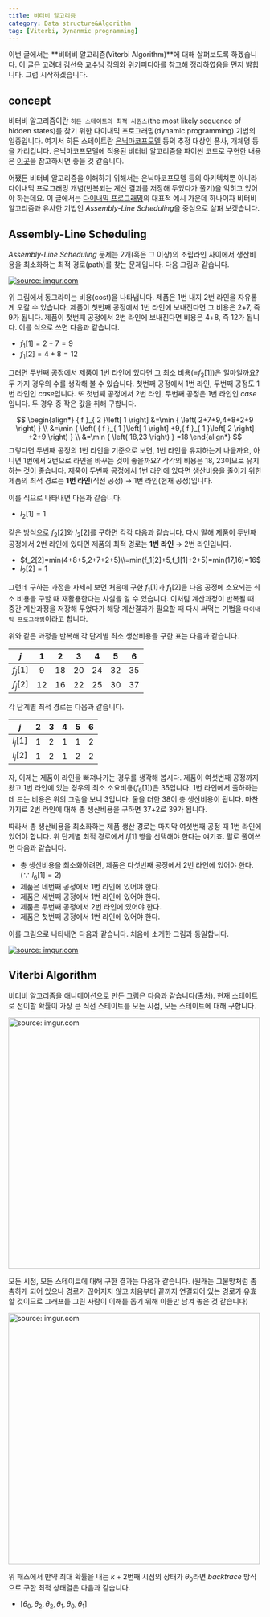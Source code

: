 ```yaml
---
title: 비터비 알고리즘
category: Data structure&Algorithm
tag: [Viterbi, Dynanmic programming]
---
```


이번 글에서는 **비터비 알고리즘(Viterbi Algorithm)**에 대해 살펴보도록 하겠습니다. 이 글은 고려대 김선욱 교수님 강의와 위키피디아를 참고해 정리하였음을 먼저 밝힙니다. 그럼 시작하겠습니다.





## concept

비터비 알고리즘이란 `히든 스테이트의 최적 시퀀스`(the most likely sequence of hidden states)를 찾기 위한 다이내믹 프로그래밍(dynamic programming) 기법의 일종입니다. 여기서 히든 스테이트란 [은닉마코프모델](https://ratsgo.github.io/machine%20learning/2017/03/18/HMMs/) 등의 추정 대상인 품사, 개체명 등을 가리킵니다. 은닉마코프모델에 적용된 비터비 알고리즘을 파이썬 코드로 구현한 내용은 [이곳](https://ratsgo.github.io/machine%20learning/2017/10/14/computeHMMs/)을 참고하시면 좋을 것 같습니다.

어쨌든 비터비 알고리즘을 이해하기 위해서는 은닉마코프모델 등의 아키텍처뿐 아니라 다이내믹 프로그래밍 개념(반복되는 계산 결과를 저장해 두었다가 풀기)을 익히고 있어야 하는데요. 이 글에서는 [다이내믹 프로그래밍]()의 대표적 예시 가운데 하나이자 비터비 알고리즘과 유사한 기법인 *Assembly-Line Scheduling*을 중심으로 살펴 보겠습니다.





## Assembly-Line Scheduling

*Assembly-Line Scheduling* 문제는 2개(혹은 그 이상)의 조립라인 사이에서 생산비용을 최소화하는 최적 경로(path)를 찾는 문제입니다. 다음 그림과 같습니다.



<a href="https://imgur.com/WzPD3id"><img src="https://i.imgur.com/WzPD3id.png" title="source: imgur.com" /></a>



위 그림에서 동그라미는 비용(cost)을 나타냅니다. 제품은 1번 내지 2번 라인을 자유롭게 오갈 수 있습니다. 제품이 첫번째 공정에서 1번 라인에 보내진다면 그 비용은 2+7, 즉 9가 됩니다. 제품이 첫번째 공정에서 2번 라인에 보내진다면 비용은 4+8, 즉 12가 됩니다. 이를 식으로 쓰면 다음과 같습니다.

- $f_1[1]=2+7=9$
- $f_1[2]=4+8=12$

그러면 두번째 공정에서 제품이 1번 라인에 있다면 그 최소 비용(=$f_2[1]$)은 얼마일까요? 두 가지 경우의 수를 생각해 볼 수 있습니다. 첫번째 공정에서 1번 라인, 두번째 공정도 1번 라인인 *case*입니다. 또 첫번째 공정에서 2번 라인, 두번째 공정은 1번 라인인 *case*입니다. 두 경우 중 작은 값을 취해 구합니다.


$$
\begin{align*}
{ f }_{ 2 }\left[ 1 \right] &=\min { \left( 2+7+9,4+8+2+9 \right)  } \\ &=\min { \left( { f }_{ 1 }\left[ 1 \right] +9,{ f }_{ 1 }\left[ 2 \right] +2+9 \right)  } \\ &=\min { \left( 18,23 \right)  } =18
\end{align*}
$$
그렇다면 두번째 공정의 1번 라인을 기준으로 보면, 1번 라인을 유지하는게 나을까요, 아니면 1번에서 2번으로 라인을 바꾸는 것이 좋을까요? 각각의 비용은 18, 23이므로 유지하는 것이 좋습니다. 제품이 두번째 공정에서 1번 라인에 있다면 생산비용을 줄이기 위한 제품의 최적 경로는 **1번 라인**(직전 공정) → 1번 라인(현재 공정)입니다. 

이를 식으로 나타내면 다음과 같습니다. 

- $l_2[1]=1$

같은 방식으로 $f_2[2]$와 $l_2[2]$를 구하면 각각 다음과 같습니다. 다시 말해 제품이 두번째 공정에서 2번 라인에 있다면 제품의 최적 경로는 **1번 라인** → 2번 라인입니다.

- $f_2[2]=min(4+8+5,2+7+2+5)\\=min(f_1[2]+5,f_1[1]+2+5)=min(17,16)=16$
- $l_2[2]=1$

그런데 구하는 과정을 자세히 보면 처음에 구한 $f_1[1]$과 $f_1[2]$을 다음 공정에 소요되는 최소 비용을 구할 때 재활용한다는 사실을 알 수 있습니다. 이처럼 계산과정이 반복될 때 중간 계산과정을 저장해 두었다가 해당 계산결과가 필요할 때 다시 써먹는 기법을 `다이내믹 프로그래밍`이라고 합니다.

위와 같은 과정을 반복해 각 단계별 최소 생산비용을 구한 표는 다음과 같습니다. 

|   $j$    |  1   |  2   |  3   |  4   |  5   |  6   |
| :------: | :--: | :--: | :--: | :--: | :--: | :--: |
| $f_j[1]$ |  9   |  18  |  20  |  24  |  32  |  35  |
| $f_j[2]$ |  12  |  16  |  22  |  25  |  30  |  37  |

각 단계별 최적 경로는 다음과 같습니다.

|   $j$    |  2   |  3   |  4   |  5   |  6   |
| :------: | :--: | :--: | :--: | :--: | :--: |
| $l_j[1]$ |  1   |  2   |  1   |  1   |  2   |
| $l_j[2]$ |  1   |  2   |  1   |  2   |  2   |

자, 이제는 제품이 라인을 빠져나가는 경우를 생각해 봅시다. 제품이 여섯번째 공정까지 왔고 1번 라인에 있는 경우의 최소 소요비용($f_6[1]$)은 35입니다. 1번 라인에서 출하하는 데 드는 비용은 위의 그림을 보니 3입니다. 둘을 더한 38이 총 생산비용이 됩니다. 마찬가지로 2번 라인에 대해 총 생산비용을 구하면 37+2로 39가 됩니다.

따라서 총 생산비용을 최소화하는 제품 생산 경로는 마지막 여섯번째 공정 때 1번 라인에 있어야 합니다. 위 단계별 최적 경로에서 $l_j[1]$ 행을 선택해야 한다는 얘기죠. 말로 풀어쓰면 다음과 같습니다.

- 총 생산비용을 최소화하려면, 제품은 다섯번째 공정에서 2번 라인에 있어야 한다. (∵ $l_6[1]=2$)
- 제품은 네번째 공정에서 1번 라인에 있어야 한다.
- 제품은 세번째 공정에서 1번 라인에 있어야 한다.
- 제품은 두번째 공정에서 2번 라인에 있어야 한다.
- 제품은 첫번째 공정에서 1번 라인에 있어야 한다.

이를 그림으로 나타내면 다음과 같습니다. 처음에 소개한 그림과 동일합니다.



<a href="https://imgur.com/WzPD3id"><img src="https://i.imgur.com/WzPD3id.png" title="source: imgur.com" /></a>







## Viterbi Algorithm

비터비 알고리즘을 애니메이션으로 만든 그림은 다음과 같습니다([출처](https://www.researchgate.net/publication/273123953_Animation_of_the_Viterbi_algorithm_on_a_trellis_illustrating_the_data_association_process)). 현재 스테이트로 전이할 확률이 가장 큰 직전 스테이트를 모든 시점, 모든 스테이트에 대해 구합니다. 



<a href="https://imgur.com/bHji1M9"><img src="https://i.imgur.com/bHji1M9.gif" width="500px" title="source: imgur.com" /></a>



모든 시점, 모든 스테이트에 대해 구한 결과는 다음과 같습니다. (원래는 그물망처럼 촘촘하게 되어 있으나 경로가 끊어지지 않고 처음부터 끝까지 연결되어 있는 경로가 유효할 것이므로 그래프를 그린 사람이 이해를 돕기 위해 이들만 남겨 놓은 것 같습니다)



<a href="https://imgur.com/PXxizNe"><img src="https://i.imgur.com/PXxizNe.png" width="500px" title="source: imgur.com" /></a>



위 패스에서 만약 최대 확률을 내는 $k+2$번째 시점의 상태가 $θ_0$라면 *backtrace* 방식으로 구한 최적 상태열은 다음과 같습니다.

- $[θ_0, θ_2, θ_2, θ_1, θ_0, θ_1]$
